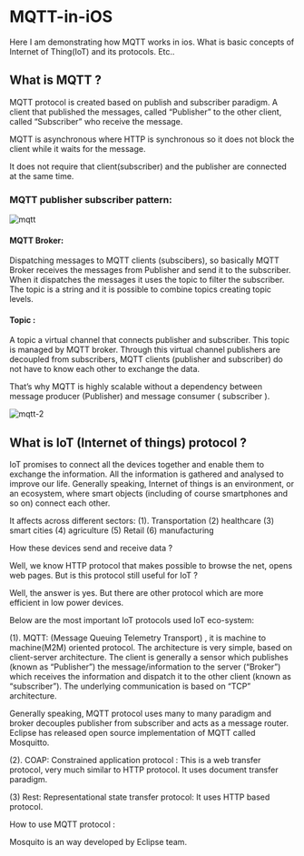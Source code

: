 # MQTT-in-iOS

Here I am demonstrating how MQTT works in ios. What is basic concepts of Internet of Thing(IoT) and its protocols. Etc.. 

## What is MQTT ? 

MQTT protocol is created based on publish and subscriber paradigm. A client that published the messages, called “Publisher” to 
the other client, called “Subscriber” who receive the message. 

MQTT is asynchronous where HTTP is synchronous so it does not block the client while it waits for the message. 

It does not require that client(subscriber) and  the publisher are connected at  the same time.

### MQTT publisher subscriber pattern: 

![mqtt](https://user-images.githubusercontent.com/10649284/36824970-05402fc2-1d2b-11e8-8d0e-e053be684342.png)

#### MQTT Broker:

Dispatching messages to MQTT clients (subscibers), so basically MQTT Broker receives the messages from Publisher and send it to
the subscriber.  When it dispatches the messages it uses the topic to filter the subscriber. The topic is a string and it is possible 
to combine topics creating topic levels.

#### Topic : 

A topic a virtual channel that connects publisher and subscriber. This topic is managed by MQTT broker. Through this virtual channel 
publishers are decoupled from subscribers, MQTT clients (publisher and subscriber) do not have to know each other to exchange the data. 

That’s why MQTT is highly scalable without a dependency between message producer (Publisher) and message consumer ( subscriber ).

![mqtt-2](https://user-images.githubusercontent.com/10649284/36825044-6e5c77fe-1d2b-11e8-8eca-59989b205f68.png)

## What is IoT (Internet of things) protocol ?

IoT promises to connect all the devices together and enable them to exchange the information. All the information is gathered and analysed to improve our life.
Generally speaking, Internet of things is an environment, or an ecosystem, where smart objects (including of course smartphones and so on) connect each other.
 

It affects across different sectors: 
(1). Transportation (2) healthcare (3) smart cities (4) agriculture (5) Retail (6) manufacturing  

How these devices send and receive data ?

Well, we know HTTP protocol that makes possible to browse the net, opens web pages. But is this protocol still useful for IoT ?

Well, the answer is yes. But there are other protocol which are more efficient in low power devices. 

Below are the most important IoT protocols used IoT eco-system: 

(1). MQTT:  (Message Queuing Telemetry Transport) ,  it is machine to machine(M2M) oriented protocol. The architecture is very simple, based on client-server architecture. The client is generally a sensor which publishes (known as “Publisher”) the message/information to the server (“Broker”) which receives the information and dispatch it to the other client (known as “subscriber”). The underlying communication is based on “TCP” architecture.  

Generally speaking,  MQTT  protocol uses many to many paradigm and broker decouples publisher from subscriber and acts as a message router.  Eclipse has released open source implementation of MQTT called Mosquitto.

(2). COAP:  Constrained application protocol : This is a web transfer protocol, very much similar to HTTP protocol. It uses document transfer paradigm. 

(3) Rest:  Representational state transfer protocol:  It uses HTTP based protocol.

How to use MQTT protocol :

Mosquito is an way developed by Eclipse team. 

